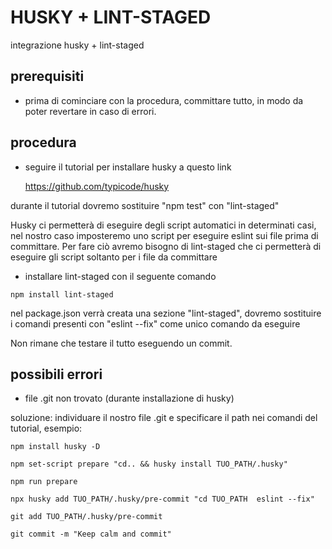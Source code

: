 # HUSKY + LINT-STAGED

integrazione husky + lint-staged

## prerequisiti

- prima di cominciare con la procedura, committare tutto, in modo da poter revertare in caso di errori.

## procedura

-	seguire il tutorial per installare husky a questo link

	https://github.com/typicode/husky

durante il tutorial dovremo sostituire "npm test" con "lint-staged"

Husky ci permetterà di eseguire degli script automatici in determinati casi, nel nostro caso imposteremo uno script per eseguire eslint sui file prima di committare.
Per fare ciò avremo bisogno di lint-staged che ci permetterà di eseguire gli script soltanto per i file da committare

-    installare lint-staged con il seguente comando
```
npm install lint-staged
```

nel package.json verrà creata una sezione "lint-staged", dovremo sostituire i comandi presenti con "eslint --fix" come unico comando da eseguire 

Non rimane che testare il tutto eseguendo un commit.


## possibili errori

- file .git non trovato (durante installazione di husky)

soluzione: individuare il nostro file .git e specificare il path nei comandi del tutorial, esempio:

```
npm install husky -D
 
npm set-script prepare "cd.. && husky install TUO_PATH/.husky"
 
npm run prepare
 
npx husky add TUO_PATH/.husky/pre-commit "cd TUO_PATH  eslint --fix"
 
git add TUO_PATH/.husky/pre-commit
 
git commit -m "Keep calm and commit"
```
